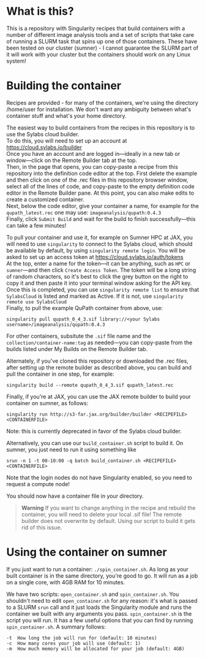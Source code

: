 What is this?
========================
This is a repository with Singularity recipes that build containers with a number of different image analysis tools and a set of scripts that take care of running a SLURM task that spins up one of those containers. These have been tested on our cluster (sumner) - I cannot guarantee the SLURM part of it will work with your cluster but the containers should work on any Linux system!

Building the container
========================
Recipes are provided - for many of the containers, we're using the directory /home/user for installation. We don't want any ambiguity between what's container stuff and what's your home directory.

The easiest way to build containers from the recipes in this repository is to use the Sylabs cloud builder.  
To do this, you will need to set up an account at https://cloud.sylabs.io/builder  
Once you have an account and are logged in—ideally in a new tab or window—click on the Remote Builder tab at the top.  
Then, in the page that opens, you can copy-paste a recipe from this repository into the definition code editor at the top. First delete the example and then click on one of the .rec files in this repository browser window, select all of the lines of code, and copy-paste to the empty definition code editor in the Remote Builder pane. At this point, you can also make edits to create a customized container.    
Next, below the code editor, give your container a name, for example for the `qupath_latest.rec` one may use: `imageanalysis/qupath:0.4.3`  
Finally, click `Submit Build` and wait for the build to finish successfully—this can take a few minutes!

To pull your container and use it, for example on Sumner HPC at JAX, you will need to use `singularity` to connect to the Sylabs cloud, which should be available by default, by using `singularity remote login`. You will be asked to set up an access token at https://cloud.sylabs.io/auth/tokens  
At the top, enter a name for the token—it can be anything, such as `HPC` or `sumner`—and then click `Create Access Token`. The token will be a long string of random characters, so it's best to click the grey button on the right to copy it and then paste it into your terminal window asking for the API key. Once this is completed, you can use `singularity remote list` to ensure that `SylabsCloud` is listed and marked as Active. If it is not, use `singularity remote use SylabsCloud`  
Finally, to pull the example QuPath container from above, use:  
```
singularity pull qupath_0_4_3.sif library://<your Sylabs username>/imageanalysis/qupath:0.4.3
```  
For other containers, subsitute the `.sif` file name and the `collection/container-name:tag` as needed—you can copy-paste from the builds listed under My Builds on the Remote Builder tab.

Alternately, if you've cloned this repository or downloaded the .rec files, after setting up the remote builder as described above, you can build and pull the container in one step, for example:  
```
singularity build --remote qupath_0_4_3.sif qupath_latest.rec
```

Finally, if you're at JAX, you can use the JAX remote builder to build your container on sumner, as follows:  
```
singularity run http://s3-far.jax.org/builder/builder <RECIPEFILE> <CONTAINERFILE>
``` 
Note: this is currently deprecated in favor of the Sylabs cloud builder.

Alternatively, you can use our `build_container.sh` script to build it. On sumner, you just need to run it using something like 

```
srun -n 1 -t 00-10:00 -q batch build_container.sh <RECIPEFILE> <CONTAINERFILE>
```

Note that the login nodes do not have Singularity enabled, so you need to request a compute node!

You should now have a container file in your directory.

> **Warning** 
> If you want to change anything in the recipe and rebuild the container, you will need to delete your local .sif file! The remote builder does not overwrite by default. Using our script to build it gets rid of this issue.

Using the container on sumner
========================
If you just want to run a container: `./spin_container.sh`. As long as your built container is in the same directory, you're good to go. It will run as a job on a single core, with 4GB RAM for 10 minutes.

We have two scripts: `open_container.sh` and `spin_container.sh`. You shouldn't need to edit `open_container.sh` for any reason: it's what is passed to a SLURM `srun` call and it just loads the Singularity module and runs the container we built with any arguments you pass. `spin_container.sh` is the script you will run. It has a few useful options that you can find by running `spin_container.sh`. A summary follows:
```
-t  How long the job will run for (default: 10 minutes)
-c  How many cores your job will use (default: 1)
-m  How much memory will be allocated for your job (default: 4GB)
```

